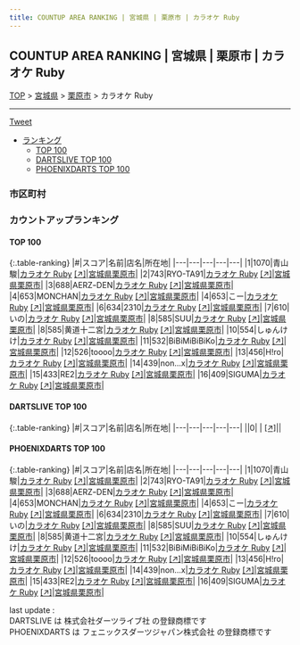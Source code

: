 ```yaml
---
title: COUNTUP AREA RANKING | 宮城県 | 栗原市 | カラオケ Ruby
---
```

## COUNTUP AREA RANKING | 宮城県 | 栗原市 | カラオケ Ruby

[TOP](/darts/rank/) > [宮城県](/darts/rank/宮城県/) > [栗原市](/darts/rank/宮城県/栗原市/) > カラオケ Ruby

___

<a href="https://twitter.com/share?ref_src=twsrc%5Etfw" data-text="COUNTUP AREA RANKING | 宮城県栗原市カラオケ Ruby" class="twitter-share-button" data-hashtags="DARTSLIVE,PHOENIXDARTS,darts,ダーツ" data-show-count="false">Tweet</a>

* [ランキング](#カウントアップランキング)
    * [TOP 100](#top-100)
    * [DARTSLIVE TOP 100](#dartslive-top-100)
    * [PHOENIXDARTS TOP 100](#phoenixdarts-top-100)

### 市区町村

<ul>

</ul>

### カウントアップランキング

#### TOP 100



{:.table-ranking}
|#|スコア|名前|店名|所在地|
|---|---|---|---|---|
|1|1070|<span class="rank-name-pd"><span class="pro-icon-pd"></span>青山 駿</span>|<a href="/darts/rank/shops/92678.html">カラオケ Ruby</a> <a href="https://vs.phoenixdarts.com/jp/shop/shopDetailInfo/s_92678?s_seq=92678">[↗]</a>|<a href="/darts/rank/宮城県/栗原市">宮城県栗原市</a>|
|2|743|<span class="rank-name-pd">RYO-TA91</span>|<a href="/darts/rank/shops/92678.html">カラオケ Ruby</a> <a href="https://vs.phoenixdarts.com/jp/shop/shopDetailInfo/s_92678?s_seq=92678">[↗]</a>|<a href="/darts/rank/宮城県/栗原市">宮城県栗原市</a>|
|3|688|<span class="rank-name-pd">AERZｰDEN</span>|<a href="/darts/rank/shops/92678.html">カラオケ Ruby</a> <a href="https://vs.phoenixdarts.com/jp/shop/shopDetailInfo/s_92678?s_seq=92678">[↗]</a>|<a href="/darts/rank/宮城県/栗原市">宮城県栗原市</a>|
|4|653|<span class="rank-name-pd">MONCHAN</span>|<a href="/darts/rank/shops/92678.html">カラオケ Ruby</a> <a href="https://vs.phoenixdarts.com/jp/shop/shopDetailInfo/s_92678?s_seq=92678">[↗]</a>|<a href="/darts/rank/宮城県/栗原市">宮城県栗原市</a>|
|4|653|<span class="rank-name-pd">こー</span>|<a href="/darts/rank/shops/92678.html">カラオケ Ruby</a> <a href="https://vs.phoenixdarts.com/jp/shop/shopDetailInfo/s_92678?s_seq=92678">[↗]</a>|<a href="/darts/rank/宮城県/栗原市">宮城県栗原市</a>|
|6|634|<span class="rank-name-pd">2310</span>|<a href="/darts/rank/shops/92678.html">カラオケ Ruby</a> <a href="https://vs.phoenixdarts.com/jp/shop/shopDetailInfo/s_92678?s_seq=92678">[↗]</a>|<a href="/darts/rank/宮城県/栗原市">宮城県栗原市</a>|
|7|610|<span class="rank-name-pd">いの</span>|<a href="/darts/rank/shops/92678.html">カラオケ Ruby</a> <a href="https://vs.phoenixdarts.com/jp/shop/shopDetailInfo/s_92678?s_seq=92678">[↗]</a>|<a href="/darts/rank/宮城県/栗原市">宮城県栗原市</a>|
|8|585|<span class="rank-name-pd">SUU</span>|<a href="/darts/rank/shops/92678.html">カラオケ Ruby</a> <a href="https://vs.phoenixdarts.com/jp/shop/shopDetailInfo/s_92678?s_seq=92678">[↗]</a>|<a href="/darts/rank/宮城県/栗原市">宮城県栗原市</a>|
|8|585|<span class="rank-name-pd">黄道十二宮</span>|<a href="/darts/rank/shops/92678.html">カラオケ Ruby</a> <a href="https://vs.phoenixdarts.com/jp/shop/shopDetailInfo/s_92678?s_seq=92678">[↗]</a>|<a href="/darts/rank/宮城県/栗原市">宮城県栗原市</a>|
|10|554|<span class="rank-name-pd">しゅんけけ</span>|<a href="/darts/rank/shops/92678.html">カラオケ Ruby</a> <a href="https://vs.phoenixdarts.com/jp/shop/shopDetailInfo/s_92678?s_seq=92678">[↗]</a>|<a href="/darts/rank/宮城県/栗原市">宮城県栗原市</a>|
|11|532|<span class="rank-name-pd">BiBiMiBiBiKo</span>|<a href="/darts/rank/shops/92678.html">カラオケ Ruby</a> <a href="https://vs.phoenixdarts.com/jp/shop/shopDetailInfo/s_92678?s_seq=92678">[↗]</a>|<a href="/darts/rank/宮城県/栗原市">宮城県栗原市</a>|
|12|526|<span class="rank-name-pd">toooo</span>|<a href="/darts/rank/shops/92678.html">カラオケ Ruby</a> <a href="https://vs.phoenixdarts.com/jp/shop/shopDetailInfo/s_92678?s_seq=92678">[↗]</a>|<a href="/darts/rank/宮城県/栗原市">宮城県栗原市</a>|
|13|456|<span class="rank-name-pd">H!ro</span>|<a href="/darts/rank/shops/92678.html">カラオケ Ruby</a> <a href="https://vs.phoenixdarts.com/jp/shop/shopDetailInfo/s_92678?s_seq=92678">[↗]</a>|<a href="/darts/rank/宮城県/栗原市">宮城県栗原市</a>|
|14|439|<span class="rank-name-pd">non...x</span>|<a href="/darts/rank/shops/92678.html">カラオケ Ruby</a> <a href="https://vs.phoenixdarts.com/jp/shop/shopDetailInfo/s_92678?s_seq=92678">[↗]</a>|<a href="/darts/rank/宮城県/栗原市">宮城県栗原市</a>|
|15|433|<span class="rank-name-pd">RE2</span>|<a href="/darts/rank/shops/92678.html">カラオケ Ruby</a> <a href="https://vs.phoenixdarts.com/jp/shop/shopDetailInfo/s_92678?s_seq=92678">[↗]</a>|<a href="/darts/rank/宮城県/栗原市">宮城県栗原市</a>|
|16|409|<span class="rank-name-pd">SIGUMA</span>|<a href="/darts/rank/shops/92678.html">カラオケ Ruby</a> <a href="https://vs.phoenixdarts.com/jp/shop/shopDetailInfo/s_92678?s_seq=92678">[↗]</a>|<a href="/darts/rank/宮城県/栗原市">宮城県栗原市</a>|


#### DARTSLIVE TOP 100



{:.table-ranking}
|#|スコア|名前|店名|所在地|
|---|---|---|---|---|
||0|<span class="rank-name-dl"> </span>|<a href="/darts/rank/shops/.html"></a> <a href="">[↗]</a>|<a href="/darts/rank//"></a>|


#### PHOENIXDARTS TOP 100



{:.table-ranking}
|#|スコア|名前|店名|所在地|
|---|---|---|---|---|
|1|1070|<span class="rank-name-pd"><span class="pro-icon-pd"></span>青山 駿</span>|<a href="/darts/rank/shops/92678.html">カラオケ Ruby</a> <a href="https://vs.phoenixdarts.com/jp/shop/shopDetailInfo/s_92678?s_seq=92678">[↗]</a>|<a href="/darts/rank/宮城県/栗原市">宮城県栗原市</a>|
|2|743|<span class="rank-name-pd">RYO-TA91</span>|<a href="/darts/rank/shops/92678.html">カラオケ Ruby</a> <a href="https://vs.phoenixdarts.com/jp/shop/shopDetailInfo/s_92678?s_seq=92678">[↗]</a>|<a href="/darts/rank/宮城県/栗原市">宮城県栗原市</a>|
|3|688|<span class="rank-name-pd">AERZｰDEN</span>|<a href="/darts/rank/shops/92678.html">カラオケ Ruby</a> <a href="https://vs.phoenixdarts.com/jp/shop/shopDetailInfo/s_92678?s_seq=92678">[↗]</a>|<a href="/darts/rank/宮城県/栗原市">宮城県栗原市</a>|
|4|653|<span class="rank-name-pd">MONCHAN</span>|<a href="/darts/rank/shops/92678.html">カラオケ Ruby</a> <a href="https://vs.phoenixdarts.com/jp/shop/shopDetailInfo/s_92678?s_seq=92678">[↗]</a>|<a href="/darts/rank/宮城県/栗原市">宮城県栗原市</a>|
|4|653|<span class="rank-name-pd">こー</span>|<a href="/darts/rank/shops/92678.html">カラオケ Ruby</a> <a href="https://vs.phoenixdarts.com/jp/shop/shopDetailInfo/s_92678?s_seq=92678">[↗]</a>|<a href="/darts/rank/宮城県/栗原市">宮城県栗原市</a>|
|6|634|<span class="rank-name-pd">2310</span>|<a href="/darts/rank/shops/92678.html">カラオケ Ruby</a> <a href="https://vs.phoenixdarts.com/jp/shop/shopDetailInfo/s_92678?s_seq=92678">[↗]</a>|<a href="/darts/rank/宮城県/栗原市">宮城県栗原市</a>|
|7|610|<span class="rank-name-pd">いの</span>|<a href="/darts/rank/shops/92678.html">カラオケ Ruby</a> <a href="https://vs.phoenixdarts.com/jp/shop/shopDetailInfo/s_92678?s_seq=92678">[↗]</a>|<a href="/darts/rank/宮城県/栗原市">宮城県栗原市</a>|
|8|585|<span class="rank-name-pd">SUU</span>|<a href="/darts/rank/shops/92678.html">カラオケ Ruby</a> <a href="https://vs.phoenixdarts.com/jp/shop/shopDetailInfo/s_92678?s_seq=92678">[↗]</a>|<a href="/darts/rank/宮城県/栗原市">宮城県栗原市</a>|
|8|585|<span class="rank-name-pd">黄道十二宮</span>|<a href="/darts/rank/shops/92678.html">カラオケ Ruby</a> <a href="https://vs.phoenixdarts.com/jp/shop/shopDetailInfo/s_92678?s_seq=92678">[↗]</a>|<a href="/darts/rank/宮城県/栗原市">宮城県栗原市</a>|
|10|554|<span class="rank-name-pd">しゅんけけ</span>|<a href="/darts/rank/shops/92678.html">カラオケ Ruby</a> <a href="https://vs.phoenixdarts.com/jp/shop/shopDetailInfo/s_92678?s_seq=92678">[↗]</a>|<a href="/darts/rank/宮城県/栗原市">宮城県栗原市</a>|
|11|532|<span class="rank-name-pd">BiBiMiBiBiKo</span>|<a href="/darts/rank/shops/92678.html">カラオケ Ruby</a> <a href="https://vs.phoenixdarts.com/jp/shop/shopDetailInfo/s_92678?s_seq=92678">[↗]</a>|<a href="/darts/rank/宮城県/栗原市">宮城県栗原市</a>|
|12|526|<span class="rank-name-pd">toooo</span>|<a href="/darts/rank/shops/92678.html">カラオケ Ruby</a> <a href="https://vs.phoenixdarts.com/jp/shop/shopDetailInfo/s_92678?s_seq=92678">[↗]</a>|<a href="/darts/rank/宮城県/栗原市">宮城県栗原市</a>|
|13|456|<span class="rank-name-pd">H!ro</span>|<a href="/darts/rank/shops/92678.html">カラオケ Ruby</a> <a href="https://vs.phoenixdarts.com/jp/shop/shopDetailInfo/s_92678?s_seq=92678">[↗]</a>|<a href="/darts/rank/宮城県/栗原市">宮城県栗原市</a>|
|14|439|<span class="rank-name-pd">non...x</span>|<a href="/darts/rank/shops/92678.html">カラオケ Ruby</a> <a href="https://vs.phoenixdarts.com/jp/shop/shopDetailInfo/s_92678?s_seq=92678">[↗]</a>|<a href="/darts/rank/宮城県/栗原市">宮城県栗原市</a>|
|15|433|<span class="rank-name-pd">RE2</span>|<a href="/darts/rank/shops/92678.html">カラオケ Ruby</a> <a href="https://vs.phoenixdarts.com/jp/shop/shopDetailInfo/s_92678?s_seq=92678">[↗]</a>|<a href="/darts/rank/宮城県/栗原市">宮城県栗原市</a>|
|16|409|<span class="rank-name-pd">SIGUMA</span>|<a href="/darts/rank/shops/92678.html">カラオケ Ruby</a> <a href="https://vs.phoenixdarts.com/jp/shop/shopDetailInfo/s_92678?s_seq=92678">[↗]</a>|<a href="/darts/rank/宮城県/栗原市">宮城県栗原市</a>|


<div class="footer border-top border-gray-light mt-5 pt-3 text-right text-gray">
    last update : <span style="font-weight: italic" id="foot_last_modified"></span><br />
    DARTSLIVE は 株式会社ダーツライブ社 の登録商標です<br />
    PHOENIXDARTS は フェニックスダーツジャパン株式会社 の登録商標です<br />
</div>

<script src="https://cdnjs.cloudflare.com/ajax/libs/jquery.tablesorter/2.31.3/js/jquery.tablesorter.min.js" integrity="sha512-qzgd5cYSZcosqpzpn7zF2ZId8f/8CHmFKZ8j7mU4OUXTNRd5g+ZHBPsgKEwoqxCtdQvExE5LprwwPAgoicguNg==" crossorigin="anonymous" referrerpolicy="no-referrer"></script>
<link rel="stylesheet" href="https://cdnjs.cloudflare.com/ajax/libs/jquery.tablesorter/2.31.3/css/theme.default.min.css" integrity="sha512-wghhOJkjQX0Lh3NSWvNKeZ0ZpNn+SPVXX1Qyc9OCaogADktxrBiBdKGDoqVUOyhStvMBmJQ8ZdMHiR3wuEq8+w==" crossorigin="anonymous" referrerpolicy="no-referrer" />
<script>
$(function() {
    $(".table-ranking").tablesorter({sortList:[[0, 0]]});
    $("#foot_last_modified").text(formatDate(new Date(document.lastModified), 'yyyy-MM-dd HH:mm:ss'));
});
</script>

<script async src="https://platform.twitter.com/widgets.js" charset="utf-8"></script>